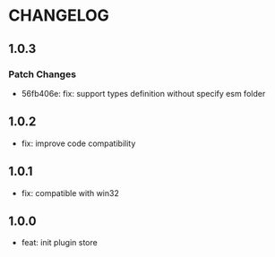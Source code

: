 # CHANGELOG

## 1.0.3

### Patch Changes

- 56fb406e: fix: support types definition without specify esm folder

## 1.0.2

- fix: improve code compatibility

## 1.0.1

- fix: compatible with win32

## 1.0.0

- feat: init plugin store
